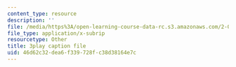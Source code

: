 ```yaml
---
content_type: resource
description: ''
file: /media/https%3A/open-learning-course-data-rc.s3.amazonaws.com/2-003sc-engineering-dynamics-fall-2011/46d62c32dea6f339728fc38d38164e7c_cd8lDtAtJbE.srt
file_type: application/x-subrip
resourcetype: Other
title: 3play caption file
uid: 46d62c32-dea6-f339-728f-c38d38164e7c
---
```

